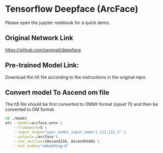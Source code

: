 # Tensorflow Deepface (ArcFace)
Please open the jupyter notebook for a quick demo.

## Original Network Link

https://github.com/serengil/deepface

## Pre-trained Model Link:

Download the h5 file according to the instructions in the original repo.

## Convert model To Ascend om file

The h5 file should be first converted to ONNX format (opset 11) and then be converted to OM format.

```bash
cd ./model
atc --model=arcface.onnx \
    --framework=5 \
    --input_shape="your_model_input_name:1,112,112,3" \
    --output=./arcface \
    --soc_version={Ascend310, Ascend910A} \
    --out_nodes="embedding:0"
```